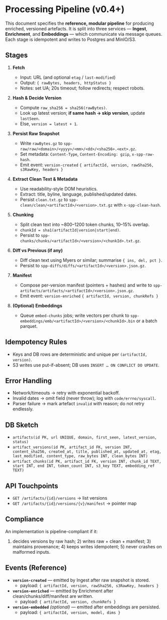 # Processing Pipeline (v0.4+)

This document specifies the **reference, modular pipeline** for producing enriched, versioned artefacts. It is split into three services — **Ingest**, **Enrichment**, and **Embeddings** — which communicate via message queues. Each stage is idempotent and writes to Postgres and MinIO/S3.

## Stages

1. **Fetch**
   - Input: URL (and optional `etag` / `last-modified`)
   - Output: `{ rawBytes, headers, httpStatus }`
   - Notes: set UA; 20s timeout; follow redirects; respect robots.

2. **Hash & Decide Version**
   - Compute `raw_sha256 = sha256(rawBytes)`.
   - Look up latest version; **if same hash → skip version**, update `lastSeen`.
   - Else, `version = latest + 1`.

3. **Persist Raw Snapshot**
   - Write `rawBytes.gz` to `spp-raw/raw/<domain>/<yyyy>/<mm>/<dd>/<sha256>.<ext>.gz`.
   - Set metadata: `Content-Type`, `Content-Encoding: gzip`, `x-spp-raw-hash`.
   - Emit event: 
    `version-created` `{ artifactId, version, rawSha256, s3RawKey, headers }`

4. **Extract Clean Text & Metadata**
   - Use readability-style DOM heuristics.
   - Extract: title, byline, language, published/updated dates.
   - Persist `clean.txt.gz` to `spp-clean/clean/<artifactId>/<version>.txt.gz` with `x-spp-clean-hash`.

5. **Chunking**
   - Split clean text into ~800–1200 token chunks, 10–15% overlap.
   - `chunkId = sha1(artifactId|version|start|end)`.
   - Persist to `spp-chunks/chunks/<artifactId>/<version>/<chunkId>.txt.gz`.

6. **Diff vs Previous (if any)**
   - Diff clean text using Myers or similar; summarise `{ ins, del, pct }`.
   - Persist to `spp-diffs/diffs/<artifactId>/<version>.json.gz`.

7. **Manifest**
   - Compose per-version manifest (pointers + hashes) and write to `spp-artifacts/artifacts/<artifactId>/<version>.json.gz`.
   - Emit event: 
    `version-enriched` `{ artifactId, version, chunkRefs }`

8. **(Optional) Embeddings**
   - Queue `embed-chunks` jobs; write vectors per chunk to `spp-embeddings/emb/<artifactId>/<version>/<chunkId>.bin` or a batch parquet.

## Idempotency Rules
- Keys and DB rows are deterministic and unique per `(artifactId, version)`.
- S3 writes use put-if-absent; DB uses `INSERT … ON CONFLICT DO UPDATE`.

## Error Handling
- Network/timeouts → retry with exponential backoff.
- Invalid dates → omit field (never throw); log with `code/errno/syscall`.
- Parser failure → mark artefact `invalid` with reason; do not retry endlessly.

## DB Sketch
- `artifacts(id PK, url UNIQUE, domain, first_seen, latest_version, status)`
- `artifact_versions(id PK, artifact_id FK, version INT, content_sha256, created_at, title, published_at, updated_at, etag, last_modified, content_type, raw_bytes INT, clean_bytes INT)`
- `artifact_chunks(id PK, artifact_id FK, version INT, chunk_id TEXT, start INT, end INT, token_count INT, s3_key TEXT, embedding_ref TEXT)`

## API Touchpoints
- `GET /artifacts/{id}/versions` → list versions
- `GET /artifacts/{id}/versions/{v}/manifest` → pointer map

## Compliance
An implementation is pipeline-compliant if it:
1) decides versions by raw hash; 2) writes raw + clean + manifest; 3) maintains provenance; 4) keeps writes idempotent; 5) never crashes on malformed inputs.

## Events (Reference)

- **`version-created`** — emitted by Ingest after raw snapshot is stored.
  - payload: `{ artifactId, version, rawSha256, s3RawKey, headers }`
- **`version-enriched`** — emitted by Enrichment after clean/chunks/diff/manifest are written.
  - payload: `{ artifactId, version, chunkRefs }`
- **`version-embedded`** *(optional)* — emitted after embeddings are persisted.
  - payload: `{ artifactId, version, model, dims }`
